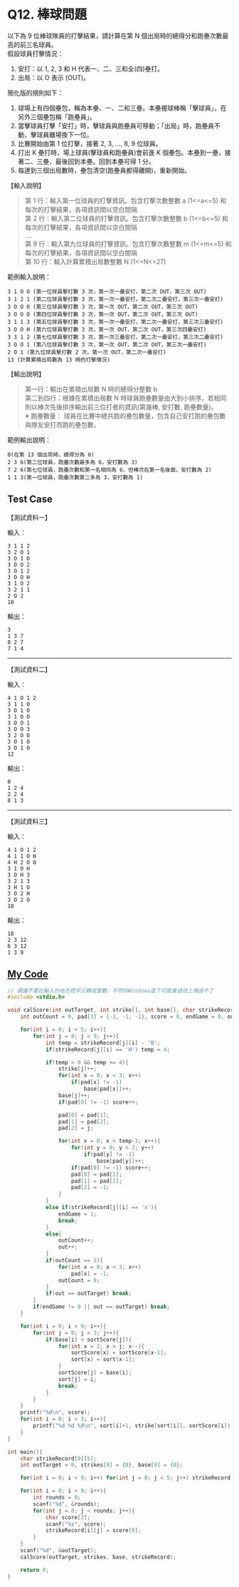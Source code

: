 # Q12. 棒球問題

以下為 9 位棒球隊員的打擊結果，請計算在第 N 個出局時的總得分和跑壘次數最高的前三名球員。  
假設球員打擊情況：

1. 安打：以 1, 2, 3 和 H 代表一、二、三和全(四)壘打。
2. 出局：以 O 表示 (OUT)。

簡化版的規則如下：

1. 球場上有四個壘包，稱為本壘、一、二和三壘。本壘握球棒稱「擊球員」，在另外三個壘包稱「跑壘員」。
2. 當擊球員打擊「安打」時，擊球員與跑壘員可移動；「出局」時，跑壘員不動，擊球員離場換下一位。
3. 比賽開始由第 1 位打擊，接著 2, 3, …, 8, 9 位球員。
4. 打出 K 壘打時，場上球員(擊球員和跑壘員)會前進 K 個壘包。本壘到一壘，接著二、三壘，最後回到本壘。回到本壘可得 1 分。
5. 每達到三個出局數時，壘包清空(跑壘員都得離開)，重新開始。

【輸入說明】

> 第 1 行：輸入第一位球員的打擊資訊。包含打擊次數整數 a (1<=a<=5) 和每次的打擊結果，各項資訊間以空白間隔  
> 第 2 行：輸入第二位球員的打擊資訊。包含打擊次數整數 b (1<=b<=5) 和每次的打擊結果，各項資訊間以空白間隔  
> ....  
> 第 9 行：輸入第九位球員的打擊資訊。包含打擊次數整數 m (1<=m<=5) 和每次的打擊結果，各項資訊間以空白間隔  
> 第 10 行：輸入計算累積出局數整數 N (1<=N<=27)

範例輸入說明：

    3 1 O O (第一位球員擊打數 3 次，第一次一壘安打，第二次 OUT，第三次 OUT)
    3 1 2 1 (第二位球員擊打數 3 次，第一次一壘安打，第二次二壘安打，第三次一壘安打)
    3 O O O (第三位球員擊打數 3 次，第一次 OUT，第二次 OUT，第三次 OUT)
    3 O O O (第四位球員擊打數 3 次，第一次 OUT，第二次 OUT，第三次 OUT)
    3 1 1 3 (第五位球員擊打數 3 次，第一次一壘安打，第二次一壘安打，第三次三壘安打)
    3 O O H (第六位球員擊打數 3 次，第一次 OUT，第二次 OUT，第三次四壘安打)
    3 3 1 2 (第七位球員擊打數 3 次，第一次三壘安打，第二次一壘安打，第三次二壘安打)
    3 O O 1 (第八位球員擊打數 3 次，第一次 OUT，第二次 OUT，第三次一壘安打)
    2 O 1 (第九位球員擊打數 2 次，第一次 OUT，第二次一壘安打)
    13 (計算累積出局數為 13 時的打擊情況)

【輸出說明】

> 第一行：輸出在累積出局數 N 時的總得分整數 b  
> 第二到四行：根據在累積出局數 N 時球員跑壘數量由大到小排序，若相同則以棒次先後排序輸出前三位打者的資訊(第幾棒, 安打數, 跑壘數量)。  
> ※ 跑壘數量： 球員在比賽中總共跑的壘包數量，包含自己安打跑的壘包數與隊友安打而跑的壘包數。

範例輸出說明：

    0(在第 13 個出局時，總得分為 0)
    2 3 6(第二位球員，跑壘次數最多為 6，安打數為 3)
    7 2 6(第七位球員，跑壘次數和第一名相同為 6，但棒次在第一名後面，安打數為 2)
    1 1 3(第一位球員，跑壘次數第二多為 3，安打數為 1)

## Test Case

【測試資料一】

輸入：

    3 1 1 2
    3 2 O 1
    3 O 1 O
    3 O O 2
    3 O 1 2
    3 O O H
    3 1 O 2
    3 2 1 1
    2 O 2
    10

輸出：

    3
    1 3 7
    8 2 7
    7 1 4

---

【測試資料二】

輸入：

    4 1 O 1 2
    3 1 1 O
    3 O 1 O
    3 1 O O
    3 O O 1
    3 O O 3
    3 2 O O
    3 O 1 O
    3 O 1 O
    12

輸出：

    0
    1 2 4
    2 2 4
    8 1 3

---

【測試資料三】

輸入：

    4 1 O 1 2
    4 1 1 O H
    4 H 2 O O
    3 1 O H
    3 O H 3
    3 2 1 3
    3 H 1 O
    3 O 2 H
    3 O 2 O
    10

輸出：

    18
    2 3 12
    6 3 12
    1 3 9

## [My Code](./q012.c)

```c
// 建議不要在輸入的地方把字元轉成整數，不然你Windows底下可能會過但上傳過不了
#include <stdio.h>

void calScore(int outTarget, int strike[], int base[], char strikeRecord[9][5]){
    int outCount = 0, pad[3] = {-1, -1, -1}, score = 0, endGame = 0, out = 0, sortScore[3] = {-1, -1, -1}, sort[3];

    for(int i = 0; i < 5; i++){
        for(int j = 0; j < 9; j++){
            int temp = strikeRecord[j][i] - '0';
            if(strikeRecord[j][i] == 'H') temp = 4;

            if(temp > 0 && temp <= 4){
                strike[j]++;
                for(int x = 0; x < 3; x++)
                    if(pad[x] != -1)
                        base[pad[x]]++;
                base[j]++;
                if(pad[0] != -1) score++;

                pad[0] = pad[1];
                pad[1] = pad[2];
                pad[2] = j;

                for(int x = 0; x < temp-1; x++){
                    for(int y = 0; y < 3; y++)
                        if(pad[y] != -1)
                            base[pad[y]]++;
                    if(pad[0] != -1) score++;
                    pad[0] = pad[1];
                    pad[1] = pad[2];
                    pad[2] = -1;
                }
            }
            else if(strikeRecord[j][i] == 'x'){
                endGame = 1;
                break;
            }
            else{
                outCount++;
                out++;
            }
            if(outCount == 3){
                for(int x = 0; x < 3; x++)
                    pad[x] = -1;
                outCount = 0;
            }
            if(out == outTarget) break;
        }
        if(endGame != 0 || out == outTarget) break;
    }

    for(int i = 0; i < 9; i++){
        for(int j = 0; j < 3; j++){
            if(base[i] > sortScore[j]){
                for(int x = 2; x > j; x--){
                    sortScore[x] = sortScore[x-1];
                    sort[x] = sort[x-1];
                }
                sortScore[j] = base[i];
                sort[j] = i;
                break;
            }
        }
    }
    printf("%d\n", score);
    for(int i = 0; i < 3; i++){
        printf("%d %d %d\n", sort[i]+1, strike[sort[i]], sortScore[i]);
    }
}

int main(){
    char strikeRecord[9][5];
    int outTarget = 0, strikes[9] = {0}, base[9] = {0};

    for(int i = 0; i < 9; i++) for(int j = 0; j < 5; j++) strikeRecord[i][j] = 'x';

    for(int i = 0; i < 9; i++){
        int rounds = 0;
        scanf("%d", &rounds);
        for(int j = 0; j < rounds; j++){
            char score[2];
            scanf("%s", score);
            strikeRecord[i][j] = score[0];
        }
    }
    scanf("%d", &outTarget);
    calScore(outTarget, strikes, base, strikeRecord);

    return 0;
}
```
